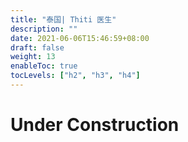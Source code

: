 ```yaml
---
title: "泰国| Thiti 医生"
description: ""
date: 2021-06-06T15:46:59+08:00
draft: false
weight: 13
enableToc: true
tocLevels: ["h2", "h3", "h4"]
---
```

# Under Construction